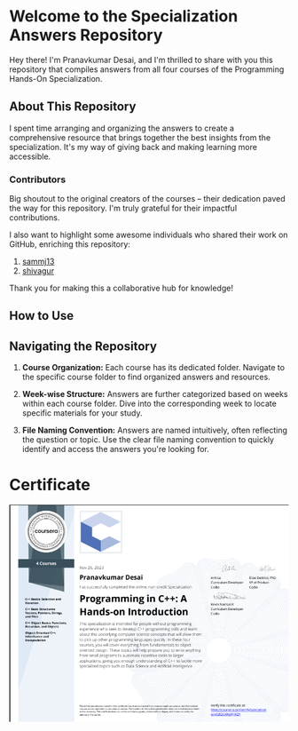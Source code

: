 # Welcome to the Specialization Answers Repository

Hey there! I'm Pranavkumar Desai, and I'm thrilled to share with you this repository that compiles answers from all four courses of the Programming Hands-On Specialization.

## About This Repository

I spent time arranging and organizing the answers to create a comprehensive resource that brings together the best insights from the specialization. It's my way of giving back and making learning more accessible.

### Contributors

Big shoutout to the original creators of the courses – their dedication paved the way for this repository. I'm truly grateful for their impactful contributions.

I also want to highlight some awesome individuals who shared their work on GitHub, enriching this repository:

1. [sammj13](https://github.com/sammj13)
2. [shivagur](https://github.com/shivagur)

Thank you for making this a collaborative hub for knowledge!

## How to Use

## Navigating the Repository

1. **Course Organization:** Each course has its dedicated folder. Navigate to the specific course folder to find organized answers and resources.

2. **Week-wise Structure:** Answers are further categorized based on weeks within each course folder. Dive into the corresponding week to locate specific materials for your study.

3. **File Naming Convention:** Answers are named intuitively, often reflecting the question or topic. Use the clear file naming convention to quickly identify and access the answers you're looking for.




# Certificate








<img src="./certificate.png" width=800>



